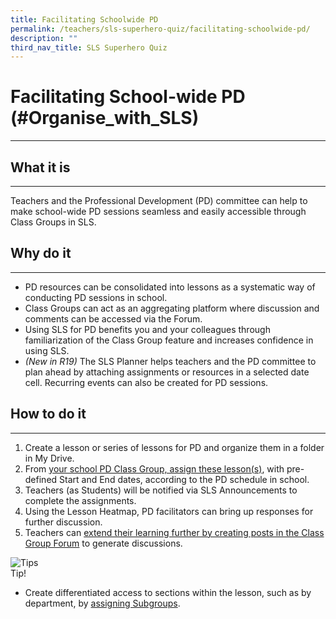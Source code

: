```yaml
---
title: Facilitating Schoolwide PD
permalink: /teachers/sls-superhero-quiz/facilitating-schoolwide-pd/
description: ""
third_nav_title: SLS Superhero Quiz
---
```

<h1 class="page-title">Facilitating School-wide PD (#Organise_with_SLS)</h1>
<hr>

<div>
  <h2>What it is</h2>
  <hr>
  <p>Teachers and the Professional Development (PD) committee can help to make school-wide PD sessions seamless and easily accessible through Class Groups in SLS.</p>
  
  <h2>Why do it</h2>
  <hr>
  <ul>
    <li>PD resources can be consolidated into lessons as a systematic way of conducting PD sessions in school.</li>
    <li>Class Groups can act as an aggregating platform where discussion and comments can be accessed via the Forum.</li>
    <li>Using SLS for PD benefits you and your colleagues through familiarization of the Class Group feature and increases confidence in using SLS.</li>
    <li><i>(New in R19)</i> The SLS Planner helps teachers and the PD committee to plan ahead by attaching assignments or resources in a selected date cell. Recurring events can also be created for PD sessions.</li>
  </ul>
  
  <h2>How to do it</h2>
  <hr>
  <ol>
    <li>Create a lesson or series of lessons for PD and organize them in a folder in My Drive.</li>
    <li>From <a target="_blank" href="https://www.learning.moe.edu.sg/sls/teachers/user-guide/vle/teacher/ClassGroupManagement/CreateGroup.html">your school PD Class Group, assign these lesson(s)</a>, with pre-defined Start and End dates, according to the PD schedule in school.</li>
    <li>Teachers (as Students) will be notified via SLS Announcements to complete the assignments.</li>
    <li>Using the Lesson Heatmap, PD facilitators can bring up responses for further discussion.</li>
    <li>Teachers can <a target="_blank" href="https://www.learning.moe.edu.sg/sls/teachers/user-guide/vle/teacher/ClassGroupManagement/PostComment.html">extend their learning further by creating posts in the Class Group Forum</a> to generate discussions.</li>
  </ol>
</div>

<div class="tips info">
  <div class="tips-header">
    <div class="sug-icon">
      <img alt="Tips" src="../../assets/icons/indicative/32px/Bulb32.svg">
    </div>
    <span class="tips-title">Tip!</span>
  </div>
  <div class="tips-content">
    <ul>
      <li>Create differentiated access to sections within the lesson, such as by department, by <a target="_blank" href="https://www.learning.moe.edu.sg/sls/teachers/user-guide/vle/teacher/ClassGroupManagement/AboutSubgroups.html">assigning Subgroups</a>.</li>              
    </ul>
  </div>
</div>
